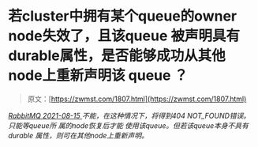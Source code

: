 <!--yml
category: 未分类
date: 0001-01-01 00:00:00
--->

# 若cluster中拥有某个queue的owner node失效了，且该queue 被声明具有 durable属性，是否能够成功从其他node上重新声明该 queue ？

> 原文：[https://zwmst.com/1807.html](https://zwmst.com/1807.html)

   [ *RabbitMQ* ](https://zwmst.com/rabbitmq)*[ <time datetime="2021-08-15T16:35:14+08:00"> 2021-08-15 </time> ](https://zwmst.com/1807.html)  不能，在这种情况下，将得到404 NOT_FOUND错误。只能等queue所 属的node恢复后才能 使用该queue。但若该queue本身不具有durable 属性，则可在其他node上重新声明。*